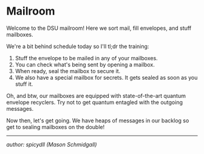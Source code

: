 # Mailroom
Welcome to the DSU mailroom! Here we sort mail, fill envelopes, and stuff mailboxes.

We're a bit behind schedule today so I'll tl;dr the training:

1. Stuff the envelope to be mailed in any of your mailboxes.
2. You can check what's being sent by opening a mailbox.
3. When ready, seal the mailbox to secure it.
4. We also have a special mailbox for secrets. It gets sealed as soon as you stuff it.

Oh, and btw, our mailboxes are equipped with state-of-the-art quantum envelope recyclers.
Try not to get quantum entagled with the outgoing messages.

Now then, let's get going. We have heaps of messages in our backlog so get to 
sealing mailboxes on the double!

----------
*author: spicydll (Mason Schmidgall)*

